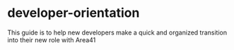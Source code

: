 # developer-orientation
This guide is to help new developers make a quick and organized transition into their new role with Area41
